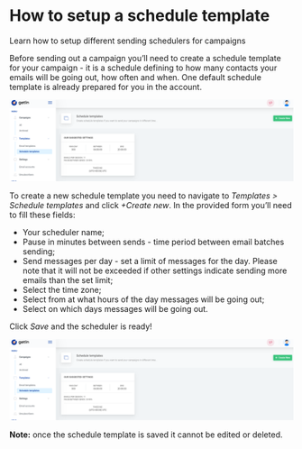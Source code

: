 # How to setup a schedule template

Learn how to setup different sending schedulers for campaigns

Before sending out a campaign you’ll need to create a schedule template for your campaign - it is a schedule defining to how many contacts your emails will be going out, how often and when. One default schedule template is already prepared for you in the account.

![Sending schedule template](./assets/schedule_image1.png) 

To create a new schedule template you need to navigate to *Templates > Schedule templates* and click *+Create new*. In the provided form you’ll need to fill these fields:

- Your scheduler name;
- Pause in minutes between sends - time period between email batches sending;
- Send messages per day - set a limit of messages for the day. Please note that it will not be exceeded if other settings indicate sending more emails than the set limit;
- Select the time zone;
- Select from at what hours of the day messages will be going out;
- Select on which days messages will be going out.

Click *Save* and the scheduler is ready!

![Save sending schedule template](./assets/schedule_image1.png) 

**Note:** once the schedule template is saved it cannot be edited or deleted.
